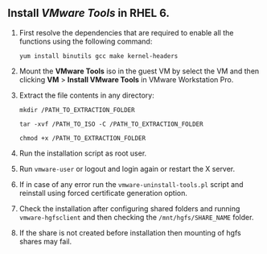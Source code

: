 ## Install *VMware Tools* in RHEL 6.

1. First resolve the dependencies that are required to enable all the functions using the following command: 

	`yum install binutils gcc make kernel-headers`

3. Mount the **VMware Tools** iso in the guest VM by select the VM and then clicking **VM** > **Install VMware Tools** in VMware Workstation Pro.

4. Extract the file contents in any directory:

	`mkdir /PATH_TO_EXTRACTION_FOLDER`
	
	`tar -xvf /PATH_TO_ISO -C /PATH_TO_EXTRACTION_FOLDER`
	
	`chmod +x /PATH_TO_EXTRACTION_FOLDER`

5. Run the installation script as root user.

6. Run `vmware-user` or logout and login again or restart the X server.

7. If in case of any error run the `vmware-uninstall-tools.pl` script and reinstall using forced certificate generation option.

8. Check the installation after configuring shared folders and running `vmware-hgfsclient` and then checking the `/mnt/hgfs/SHARE_NAME` folder. 

10. If the share is not created before installation then mounting of hgfs shares may fail.




